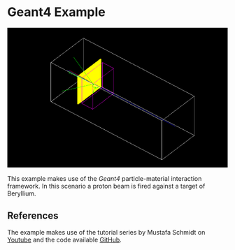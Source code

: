 # Geant4 Example

![g4_demo](./img/G4_vis.png)

This example makes use of the _Geant4_ particle-material interaction framework. In this scenario a proton beam is fired against a target of Beryllium.

## References

The example makes use of the tutorial series by Mustafa Schmidt on [Youtube](https://www.youtube.com/playlist?list=PLLybgCU6QCGWgzNYOV0SKen9vqg4KXeVL) and the code available [GitHub](https://github.com/MustafaSchmidt/geant4-tutorial).